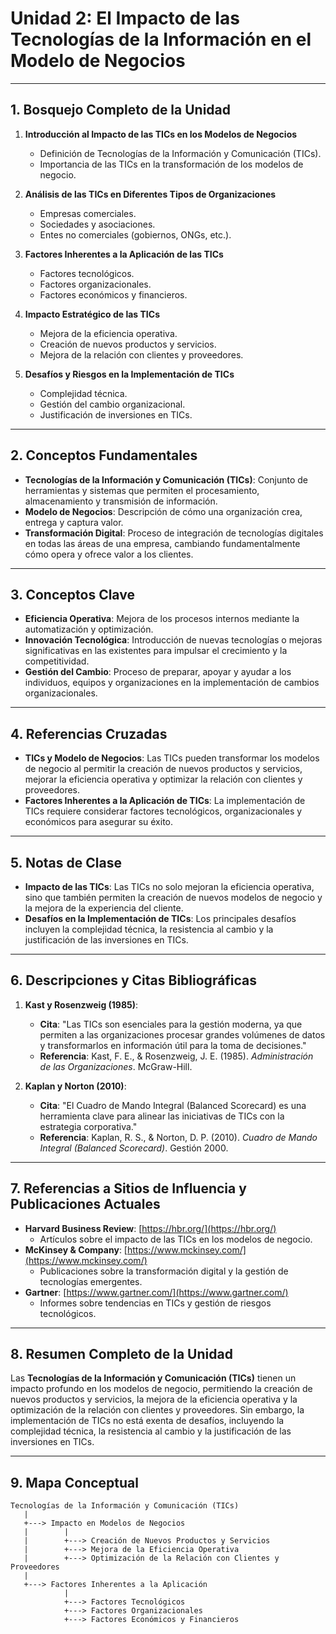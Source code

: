 # Unidad 2: El Impacto de las Tecnologías de la Información en el Modelo de Negocios

---

## **1. Bosquejo Completo de la Unidad**

1. **Introducción al Impacto de las TICs en los Modelos de Negocios**
   - Definición de Tecnologías de la Información y Comunicación (TICs).
   - Importancia de las TICs en la transformación de los modelos de negocio.

2. **Análisis de las TICs en Diferentes Tipos de Organizaciones**
   - Empresas comerciales.
   - Sociedades y asociaciones.
   - Entes no comerciales (gobiernos, ONGs, etc.).

3. **Factores Inherentes a la Aplicación de las TICs**
   - Factores tecnológicos.
   - Factores organizacionales.
   - Factores económicos y financieros.

4. **Impacto Estratégico de las TICs**
   - Mejora de la eficiencia operativa.
   - Creación de nuevos productos y servicios.
   - Mejora de la relación con clientes y proveedores.

5. **Desafíos y Riesgos en la Implementación de TICs**
   - Complejidad técnica.
   - Gestión del cambio organizacional.
   - Justificación de inversiones en TICs.

---

## **2. Conceptos Fundamentales**

- **Tecnologías de la Información y Comunicación (TICs)**: Conjunto de herramientas y sistemas que permiten el procesamiento, almacenamiento y transmisión de información.
- **Modelo de Negocios**: Descripción de cómo una organización crea, entrega y captura valor.
- **Transformación Digital**: Proceso de integración de tecnologías digitales en todas las áreas de una empresa, cambiando fundamentalmente cómo opera y ofrece valor a los clientes.

---

## **3. Conceptos Clave**

- **Eficiencia Operativa**: Mejora de los procesos internos mediante la automatización y optimización.
- **Innovación Tecnológica**: Introducción de nuevas tecnologías o mejoras significativas en las existentes para impulsar el crecimiento y la competitividad.
- **Gestión del Cambio**: Proceso de preparar, apoyar y ayudar a los individuos, equipos y organizaciones en la implementación de cambios organizacionales.

---

## **4. Referencias Cruzadas**

- **TICs y Modelo de Negocios**: Las TICs pueden transformar los modelos de negocio al permitir la creación de nuevos productos y servicios, mejorar la eficiencia operativa y optimizar la relación con clientes y proveedores.
- **Factores Inherentes a la Aplicación de TICs**: La implementación de TICs requiere considerar factores tecnológicos, organizacionales y económicos para asegurar su éxito.

---

## **5. Notas de Clase**

- **Impacto de las TICs**: Las TICs no solo mejoran la eficiencia operativa, sino que también permiten la creación de nuevos modelos de negocio y la mejora de la experiencia del cliente.
- **Desafíos en la Implementación de TICs**: Los principales desafíos incluyen la complejidad técnica, la resistencia al cambio y la justificación de las inversiones en TICs.

---

## **6. Descripciones y Citas Bibliográficas**

1. **Kast y Rosenzweig (1985)**:
   - **Cita**: "Las TICs son esenciales para la gestión moderna, ya que permiten a las organizaciones procesar grandes volúmenes de datos y transformarlos en información útil para la toma de decisiones."
   - **Referencia**: Kast, F. E., & Rosenzweig, J. E. (1985). *Administración de las Organizaciones*. McGraw-Hill.

2. **Kaplan y Norton (2010)**:
   - **Cita**: "El Cuadro de Mando Integral (Balanced Scorecard) es una herramienta clave para alinear las iniciativas de TICs con la estrategia corporativa."
   - **Referencia**: Kaplan, R. S., & Norton, D. P. (2010). *Cuadro de Mando Integral (Balanced Scorecard)*. Gestión 2000.

---

## **7. Referencias a Sitios de Influencia y Publicaciones Actuales**

- **Harvard Business Review**: [https://hbr.org/](https://hbr.org/)
  - Artículos sobre el impacto de las TICs en los modelos de negocio.
- **McKinsey & Company**: [https://www.mckinsey.com/](https://www.mckinsey.com/)
  - Publicaciones sobre la transformación digital y la gestión de tecnologías emergentes.
- **Gartner**: [https://www.gartner.com/](https://www.gartner.com/)
  - Informes sobre tendencias en TICs y gestión de riesgos tecnológicos.

---

## **8. Resumen Completo de la Unidad**

Las **Tecnologías de la Información y Comunicación (TICs)** tienen un impacto profundo en los modelos de negocio, permitiendo la creación de nuevos productos y servicios, la mejora de la eficiencia operativa y la optimización de la relación con clientes y proveedores. Sin embargo, la implementación de TICs no está exenta de desafíos, incluyendo la complejidad técnica, la resistencia al cambio y la justificación de las inversiones en TICs.

---

## **9. Mapa Conceptual**

```plaintext
Tecnologías de la Información y Comunicación (TICs)
   |
   +---> Impacto en Modelos de Negocios
   |        |
   |        +---> Creación de Nuevos Productos y Servicios
   |        +---> Mejora de la Eficiencia Operativa
   |        +---> Optimización de la Relación con Clientes y Proveedores
   |
   +---> Factores Inherentes a la Aplicación
            |
            +---> Factores Tecnológicos
            +---> Factores Organizacionales
            +---> Factores Económicos y Financieros
```
